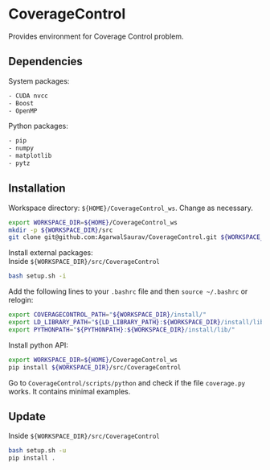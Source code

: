 # CoverageControl

Provides environment for Coverage Control problem.

## Dependencies
System packages:
```bash
- CUDA nvcc
- Boost
- OpenMP
```

Python packages:
```bash
- pip
- numpy
- matplotlib
- pytz
```

## Installation

Workspace directory: `${HOME}/CoverageControl_ws`. Change as necessary.
```bash
export WORKSPACE_DIR=${HOME}/CoverageControl_ws
mkdir -p ${WORKSPACE_DIR}/src
git clone git@github.com:AgarwalSaurav/CoverageControl.git ${WORKSPACE_DIR}/src/CoverageControl
```

Install external packages:  
Inside `${WORKSPACE_DIR}/src/CoverageControl`
```bash
bash setup.sh -i
```

Add the following lines to your `.bashrc` file and then `source ~/.bashrc` or relogin:
```bash
export COVERAGECONTROL_PATH="${WORKSPACE_DIR}/install/"
export LD_LIBRARY_PATH="${LD_LIBRARY_PATH}:${WORKSPACE_DIR}/install/lib/"
export PYTHONPATH="${PYTHONPATH}:${WORKSPACE_DIR}/install/lib/"
```

Install python API:
```bash
export WORKSPACE_DIR=${HOME}/CoverageControl_ws
pip install ${WORKSPACE_DIR}/src/CoverageControl
```

Go to `CoverageControl/scripts/python` and check if the file `coverage.py` works. It contains minimal examples.

## Update
Inside `${WORKSPACE_DIR}/src/CoverageControl`

```bash
bash setup.sh -u
pip install .
```
